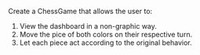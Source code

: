 Create a ChessGame that allows the user to:

1. View the dashboard in a non-graphic way.
2. Move the pice of both colors on their respective turn.
3. Let each piece act according to the original behavior.

